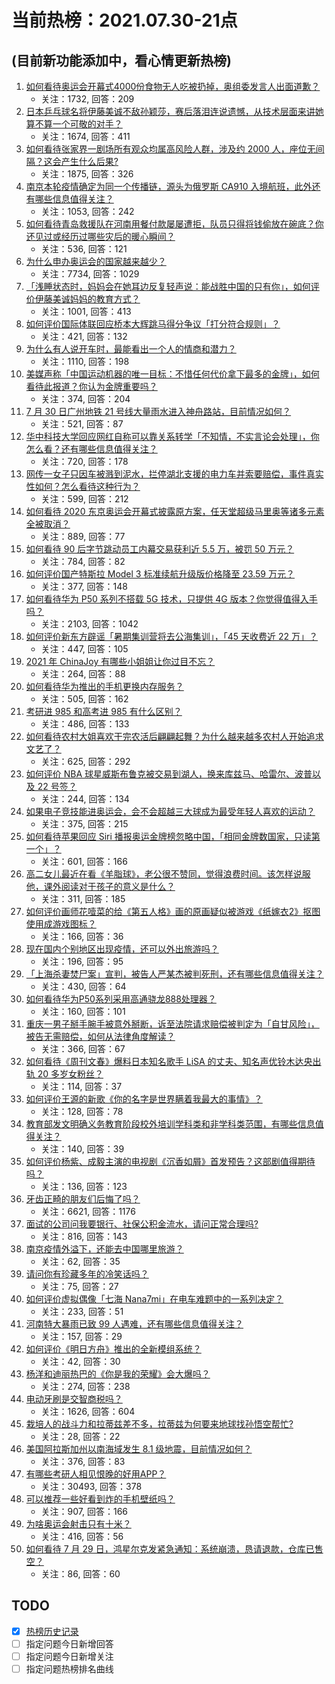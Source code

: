 # 当前热榜：2021.07.30-21点
## (目前新功能添加中，看心情更新热榜)
1. [如何看待奥运会开幕式4000份食物无人吃被扔掉，奥组委发言人出面道歉？](https://www.zhihu.com/question/475607482)
    * 关注：1732, 回答：209
2. [日本乒乓球名将伊藤美诚不敌孙颖莎，赛后落泪连说遗憾，从技术层面来讲她算不算一个可敬的对手？](https://www.zhihu.com/question/475817128)
    * 关注：1674, 回答：411
3. [如何看待张家界一剧场所有观众均属高风险人群，涉及约 2000 人，座位无间隔？这会产生什么后果?](https://www.zhihu.com/question/475630365)
    * 关注：1875, 回答：326
4. [南京本轮疫情确定为同一个传播链，源头为俄罗斯 CA910 入境航班，此外还有哪些信息值得关注？](https://www.zhihu.com/question/476026841)
    * 关注：1053, 回答：242
5. [如何看待青岛救援队在河南用餐付款屡屡遭拒，队员只得将钱偷放在碗底？你还见过或经历过哪些灾后的暖心瞬间？](https://www.zhihu.com/question/475498737)
    * 关注：536, 回答：121
6. [为什么申办奥运会的国家越来越少？](https://www.zhihu.com/question/65333214)
    * 关注：7734, 回答：1029
7. [「浅睡状态时，妈妈会在她耳边反复轻声说：能战胜中国的只有你」，如何评价伊藤美诚妈妈的教育方式？](https://www.zhihu.com/question/475596159)
    * 关注：1001, 回答：413
8. [如何评价国际体联回应桥本大辉跳马得分争议「打分符合规则」？](https://www.zhihu.com/question/475979112)
    * 关注：421, 回答：132
9. [为什么有人说开车时，最能看出一个人的情商和潜力？](https://www.zhihu.com/question/465346552)
    * 关注：1110, 回答：198
10. [美媒声称「中国运动机器的唯一目标：不惜任何代价拿下最多的金牌」，如何看待此报道？你认为金牌重要吗？](https://www.zhihu.com/question/476132907)
    * 关注：374, 回答：204
11. [7 月 30 日广州地铁 21 号线大量雨水进入神舟路站，目前情况如何？](https://www.zhihu.com/question/476073591)
    * 关注：521, 回答：87
12. [华中科技大学回应网红自称可以靠关系转学「不知情，不实言论会处理」，你怎么看？还有哪些信息值得关注？](https://www.zhihu.com/question/476070841)
    * 关注：720, 回答：178
13. [网传一女子只因车被溅到泥水，拦停湖北支援的电力车并索要赔偿，事件真实性如何？怎么看待这种行为？](https://www.zhihu.com/question/475409772)
    * 关注：599, 回答：212
14. [如何看待 2020 东京奥运会开幕式披露原方案，任天堂超级马里奥等诸多元素全被取消？](https://www.zhihu.com/question/475757800)
    * 关注：889, 回答：77
15. [如何看待 90 后字节跳动员工内幕交易获利近 5.5 万，被罚 50 万元？](https://www.zhihu.com/question/475601703)
    * 关注：784, 回答：82
16. [如何评价国产特斯拉 Model 3 标准续航升级版价格降至 23.59 万元？](https://www.zhihu.com/question/476028517)
    * 关注：377, 回答：148
17. [如何看待华为 P50 系列不搭载 5G 技术，只提供 4G 版本？你觉得值得入手吗？](https://www.zhihu.com/question/475912010)
    * 关注：2103, 回答：1042
18. [如何评价新东方辟谣「暑期集训营将去公海集训」，「45 天收费近 22 万」？](https://www.zhihu.com/question/475294748)
    * 关注：447, 回答：105
19. [2021 年 ChinaJoy 有哪些小姐姐让你过目不忘？](https://www.zhihu.com/question/475809233)
    * 关注：264, 回答：88
20. [如何看待华为推出的手机更换内存服务？](https://www.zhihu.com/question/475979368)
    * 关注：505, 回答：162
21. [考研进 985 和高考进 985 有什么区别？](https://www.zhihu.com/question/475784933)
    * 关注：486, 回答：133
22. [如何看待农村大姐喜欢干完农活后翩翩起舞？为什么越来越多农村人开始追求文艺了？](https://www.zhihu.com/question/475426934)
    * 关注：625, 回答：292
23. [如何评价 NBA 球星威斯布鲁克被交易到湖人，换来库兹马、哈雷尔、波普以及 22 号签？](https://www.zhihu.com/question/475979318)
    * 关注：244, 回答：134
24. [如果电子竞技能进奥运会，会不会超越三大球成为最受年轻人喜欢的运动？](https://www.zhihu.com/question/475438538)
    * 关注：375, 回答：215
25. [如何看待苹果回应 Siri 播报奥运金牌榜忽略中国，「相同金牌数国家，只读第一个」？](https://www.zhihu.com/question/475742001)
    * 关注：601, 回答：166
26. [高二女儿最近在看《羊脂球》，老公很不赞同，觉得浪费时间。该怎样说服他，课外阅读对于孩子的意义是什么？](https://www.zhihu.com/question/473957238)
    * 关注：311, 回答：185
27. [如何评价画师花噎菜的给《第五人格》画的原画疑似被游戏《纸嫁衣2》抠图使用成游戏图标？](https://www.zhihu.com/question/475046438)
    * 关注：166, 回答：36
28. [现在国内个别地区出现疫情，还可以外出旅游吗？](https://www.zhihu.com/question/475407595)
    * 关注：196, 回答：95
29. [「上海杀妻焚尸案」宣判，被告人严某杰被判死刑，还有哪些信息值得关注？](https://www.zhihu.com/question/476027874)
    * 关注：430, 回答：64
30. [如何看待华为P50系列采用高通骁龙888处理器？](https://www.zhihu.com/question/472329804)
    * 关注：160, 回答：101
31. [重庆一男子掰手腕手被意外掰断，诉至法院请求赔偿被判定为「自甘风险」，被告无需赔偿，如何从法律角度解读？](https://www.zhihu.com/question/475595170)
    * 关注：366, 回答：67
32. [如何看待《周刊文春》爆料日本知名歌手 LiSA 的丈夫、知名声优铃木达央出轨 20 多岁女粉丝？](https://www.zhihu.com/question/476113959)
    * 关注：114, 回答：37
33. [如何评价王源的新歌《你的名字是世界瞒着我最大的事情》？](https://www.zhihu.com/question/475792387)
    * 关注：128, 回答：78
34. [教育部发文明确义务教育阶段校外培训学科类和非学科类范围，有哪些信息值得关注？](https://www.zhihu.com/question/476051845)
    * 关注：140, 回答：39
35. [如何评价杨紫、成毅主演的电视剧《沉香如屑》首发预告？这部剧值得期待吗？](https://www.zhihu.com/question/476036267)
    * 关注：136, 回答：123
36. [牙齿正畸的朋友们后悔了吗？](https://www.zhihu.com/question/308980503)
    * 关注：6621, 回答：1176
37. [面试的公司问我要银行、社保公积金流水，请问正常合理吗?](https://www.zhihu.com/question/459781338)
    * 关注：816, 回答：143
38. [南京疫情外溢下，还能去中国哪里旅游？](https://www.zhihu.com/question/475324384)
    * 关注：62, 回答：35
39. [请问你有珍藏多年的冷笑话吗？](https://www.zhihu.com/question/466363335)
    * 关注：75, 回答：27
40. [如何评价虚拟偶像「七海 Nana7mi」在电车难题中的一系列决定？](https://www.zhihu.com/question/471558134)
    * 关注：233, 回答：51
41. [河南特大暴雨已致 99 人遇难，还有哪些信息值得关注？](https://www.zhihu.com/question/475862955)
    * 关注：157, 回答：29
42. [如何评价《明日方舟》推出的全新模组系统？](https://www.zhihu.com/question/476086440)
    * 关注：42, 回答：30
43. [杨洋和迪丽热巴的《你是我的荣耀》会大爆吗？](https://www.zhihu.com/question/475120357)
    * 关注：274, 回答：238
44. [电动牙刷是交智商税吗？](https://www.zhihu.com/question/426635230)
    * 关注：1626, 回答：604
45. [栽培人的战斗力和拉蒂兹差不多，拉蒂兹为何要来地球找孙悟空帮忙?](https://www.zhihu.com/question/362182383)
    * 关注：28, 回答：22
46. [美国阿拉斯加州以南海域发生 8.1 级地震，目前情况如何？](https://www.zhihu.com/question/475828135)
    * 关注：376, 回答：83
47. [有哪些考研人相见恨晚的好用APP？](https://www.zhihu.com/question/318730775)
    * 关注：30493, 回答：378
48. [可以推荐一些好看到炸的手机壁纸吗？](https://www.zhihu.com/question/382946508)
    * 关注：907, 回答：166
49. [为啥奥运会射击只有十米？](https://www.zhihu.com/question/474592113)
    * 关注：416, 回答：56
50. [如何看待 7 月 29 日，鸿星尔克发紧急通知：系统崩溃，恳请退款，仓库已售空？](https://www.zhihu.com/question/475821906)
    * 关注：86, 回答：60
## TODO
* [x] [热榜历史记录](hot_history/AllHot.md)
* [ ] 指定问题今日新增回答
* [ ] 指定问题今日新增关注
* [ ] 指定问题热榜排名曲线
